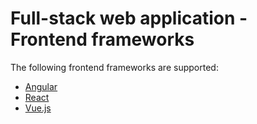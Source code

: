 # Full-stack web application - Frontend frameworks

The following frontend frameworks are supported:

- [Angular](./angular.md)
- [React](./react.md)
- [Vue.js](./vuejs.md)